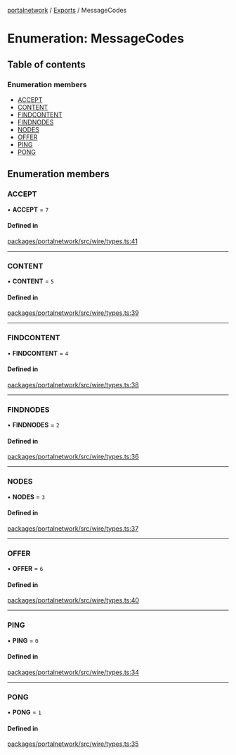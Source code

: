 [portalnetwork](../README.md) / [Exports](../modules.md) / MessageCodes

# Enumeration: MessageCodes

## Table of contents

### Enumeration members

- [ACCEPT](MessageCodes.md#accept)
- [CONTENT](MessageCodes.md#content)
- [FINDCONTENT](MessageCodes.md#findcontent)
- [FINDNODES](MessageCodes.md#findnodes)
- [NODES](MessageCodes.md#nodes)
- [OFFER](MessageCodes.md#offer)
- [PING](MessageCodes.md#ping)
- [PONG](MessageCodes.md#pong)

## Enumeration members

### ACCEPT

• **ACCEPT** = `7`

#### Defined in

[packages/portalnetwork/src/wire/types.ts:41](https://github.com/ethereumjs/ultralight/blob/193f6f0/packages/portalnetwork/src/wire/types.ts#L41)

___

### CONTENT

• **CONTENT** = `5`

#### Defined in

[packages/portalnetwork/src/wire/types.ts:39](https://github.com/ethereumjs/ultralight/blob/193f6f0/packages/portalnetwork/src/wire/types.ts#L39)

___

### FINDCONTENT

• **FINDCONTENT** = `4`

#### Defined in

[packages/portalnetwork/src/wire/types.ts:38](https://github.com/ethereumjs/ultralight/blob/193f6f0/packages/portalnetwork/src/wire/types.ts#L38)

___

### FINDNODES

• **FINDNODES** = `2`

#### Defined in

[packages/portalnetwork/src/wire/types.ts:36](https://github.com/ethereumjs/ultralight/blob/193f6f0/packages/portalnetwork/src/wire/types.ts#L36)

___

### NODES

• **NODES** = `3`

#### Defined in

[packages/portalnetwork/src/wire/types.ts:37](https://github.com/ethereumjs/ultralight/blob/193f6f0/packages/portalnetwork/src/wire/types.ts#L37)

___

### OFFER

• **OFFER** = `6`

#### Defined in

[packages/portalnetwork/src/wire/types.ts:40](https://github.com/ethereumjs/ultralight/blob/193f6f0/packages/portalnetwork/src/wire/types.ts#L40)

___

### PING

• **PING** = `0`

#### Defined in

[packages/portalnetwork/src/wire/types.ts:34](https://github.com/ethereumjs/ultralight/blob/193f6f0/packages/portalnetwork/src/wire/types.ts#L34)

___

### PONG

• **PONG** = `1`

#### Defined in

[packages/portalnetwork/src/wire/types.ts:35](https://github.com/ethereumjs/ultralight/blob/193f6f0/packages/portalnetwork/src/wire/types.ts#L35)
